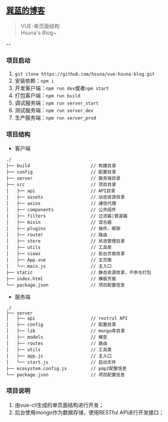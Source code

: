 ## [巽蓝的博客](http://blog.hsuna.com)

> VUE-单页面结构<br/>
> Hsuna's Blog~

--

### 项目启动

1.  `git clone https://github.com/hsuna/vue-hsuna-blog.git`
2.  安装依赖：`npm i`
3.  开发客户端：`npm run dev`或者`npm start`
4.  打包客户端：`npm run build`
5.  调试服务端：`npm run server_start`
6.  测试服务端：`npm run server_dev`
7.  生产服务端：`npm run server_prod`

### 项目结构

* 客户端

```
./
├── build                       // 构建目录
├── config                      // 配置目录
├── server                      // 服务端目录
├── src                         // 项目目录
│   ├── api                     // API目录
│   ├── assets                  // 动态资源目录
│   ├── axios                   // 通信代理
│   ├── components              // 公共组件
│   ├── filters                 // 过滤器|管道器
│   ├── mixin                   // 混合器
│   ├── plugins                 // 插件，框架
│   ├── router                  // 路由
│   ├── store                   // 状态管理目录
│   ├── utils                   // 工具库
│   ├── views                   // 前台页面目录
│   ├── App.vue                 // 主页面
│   └── main.js                 // 主入口
├── static                      // 静态资源目录，不参与打包
├── index.html                  // 模板页面
└── package.json                // 项目配置信息
```

* 服务端
```
./
├── server
│   ├── api                     // restrul API
│   ├── config                  // 配置目录
│   ├── lib                     // mongo库目录
│   ├── models                  // 模型
│   ├── routes                  // 路由
│   ├── utils                   // 工具类
│   ├── app.js                  // 主入口
│   └── start.js                // 启动文件
├── ecosystem.config.js         // pmp2配置信息
└── package.json                // 项目配置信息
```

### 项目说明

1. 由vue-cli生成的单页面结构进行开发；
2. 后台使用mongo作为数据存储，使用RESTful API进行开发接口；
